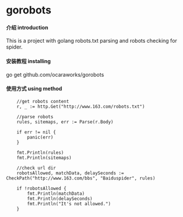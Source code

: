 # gorobots

#### 介绍 introduction
This is a project with golang robots.txt parsing and robots checking for spider.

#### 安装教程 installing

go get github.com/ocaraworks/gorobots

#### 使用方式 using method
```golang
    //get robots content
    r, _ := http.Get("http://www.163.com/robots.txt")
	
	//parse robots
	rules, sitemaps, err := Parse(r.Body)

	if err != nil {
		panic(err)
	}

	fmt.Println(rules)
	fmt.Println(sitemaps)

	//check url dir
	robotsAllowed, matchData, delaySeconds := CheckPath("http://www.163.com/bbs", "Baiduspider", rules)

	if !robotsAllowed {
		fmt.Println(matchData)
		fmt.Println(delaySeconds)
		fmt.Println("It's not allowed.")
	}
```